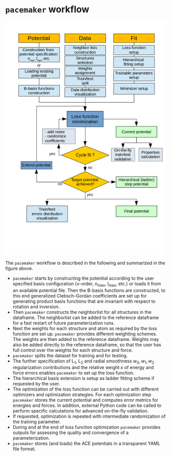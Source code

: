 # `pacemaker` workflow

![`pacemaker` workflow scheme](Scheme_ext.png)


The `pacemaker` workflow is described in the following and summarized in the figure above.


* `pacemaker` starts by constructing the potential according to the user specified basis configuration ($\nu$-order, $n_\textrm{max}$, $l_\textrm{max}$, etc.) 
or loads it from an available potential file. Then the B-basis functions are constructed, to this end generalized Clebsch-Gordan coefficients are set up
for generating product basis functions that are invariant with respect to rotation and inversion.
* Then `pacemaker` constructs the neighborlist for all structures in the dataframe. The neighborlist can be added to the reference dataframe for a fast restart of future parameterization runs.
* Next the weights for each structure and atom as required by the loss function are set up. `pacemaker` provides different weighting schemes. 
The weights are then added to the reference dataframe. Weights may also be added directly to the reference dataframe, so that the user has full control over the weights for each structure and force.
* `pacemaker` splits the dataset for training and for testing.
* The further specification of L$_1$, L$_2$ and radial smoothness $w_0, w_1, w_2$ regularization contributions and the relative weight $\kappa$ of energy and force errors enables `pacemaker` to set up the loss function.
* The hierarchical basis extension is setup as ladder fitting scheme if requested by the user.
* The optimization of the loss function can be carried out with different optimizers and optimization strategies. For each optimization step `pacemaker` stores the current potential and computes error metrics for energies and forces. In addition, external Python code can be called to perform specific calculations for advanced on-the-fly validation.
* If requested, optimization is repeated with intermediate randomization of the training parameter.
* During and at the end of loss function optimization `pacemaker` provides outputs for assessing the quality and convergence of a parameterization.
* `pacemaker` stores (and loads) the ACE potentials in a transparent YAML file format.
